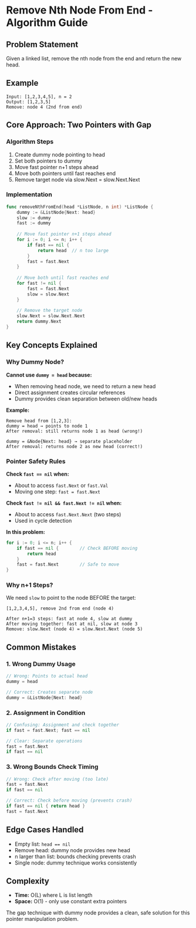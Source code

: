 # Remove Nth Node From End - Algorithm Guide

## Problem Statement
Given a linked list, remove the nth node from the end and return the new head.

## Example
```
Input: [1,2,3,4,5], n = 2
Output: [1,2,3,5]
Remove: node 4 (2nd from end)
```

## Core Approach: Two Pointers with Gap

### Algorithm Steps
1. Create dummy node pointing to head
2. Set both pointers to dummy
3. Move fast pointer n+1 steps ahead
4. Move both pointers until fast reaches end
5. Remove target node via slow.Next = slow.Next.Next

### Implementation
```go
func removeNthFromEnd(head *ListNode, n int) *ListNode {
    dummy := &ListNode{Next: head}
    slow := dummy
    fast := dummy
    
    // Move fast pointer n+1 steps ahead
    for i := 0; i <= n; i++ {
        if fast == nil {
            return head  // n too large
        }
        fast = fast.Next
    }
    
    // Move both until fast reaches end
    for fast != nil {
        fast = fast.Next
        slow = slow.Next
    }
    
    // Remove the target node
    slow.Next = slow.Next.Next
    return dummy.Next
}
```

## Key Concepts Explained

### Why Dummy Node?
**Cannot use `dummy = head` because:**
- When removing head node, we need to return a new head
- Direct assignment creates circular references
- Dummy provides clean separation between old/new heads

**Example:**
```
Remove head from [1,2,3]:
dummy = head → points to node 1
After removal: still returns node 1 as head (wrong!)

dummy = &Node{Next: head} → separate placeholder
After removal: returns node 2 as new head (correct!)
```

### Pointer Safety Rules

**Check `fast == nil` when:**
- About to access `fast.Next` or `fast.Val`
- Moving one step: `fast = fast.Next`

**Check `fast != nil && fast.Next != nil` when:**
- About to access `fast.Next.Next` (two steps)
- Used in cycle detection

**In this problem:**
```go
for i := 0; i <= n; i++ {
    if fast == nil {        // Check BEFORE moving
        return head
    }
    fast = fast.Next        // Safe to move
}
```

### Why n+1 Steps?
We need `slow` to point to the node BEFORE the target:
```
[1,2,3,4,5], remove 2nd from end (node 4)

After n+1=3 steps: fast at node 4, slow at dummy
After moving together: fast at nil, slow at node 3
Remove: slow.Next (node 4) = slow.Next.Next (node 5)
```

## Common Mistakes

### 1. Wrong Dummy Usage
```go
// Wrong: Points to actual head
dummy = head

// Correct: Creates separate node
dummy = &ListNode{Next: head}
```

### 2. Assignment in Condition
```go
// Confusing: Assignment and check together
if fast = fast.Next; fast == nil

// Clear: Separate operations
fast = fast.Next
if fast == nil
```

### 3. Wrong Bounds Check Timing
```go
// Wrong: Check after moving (too late)
fast = fast.Next
if fast == nil

// Correct: Check before moving (prevents crash)
if fast == nil { return head }
fast = fast.Next
```

## Edge Cases Handled
- Empty list: `head == nil`
- Remove head: dummy node provides new head
- n larger than list: bounds checking prevents crash
- Single node: dummy technique works consistently

## Complexity
- **Time:** O(L) where L is list length
- **Space:** O(1) - only use constant extra pointers

The gap technique with dummy node provides a clean, safe solution for this pointer manipulation problem.